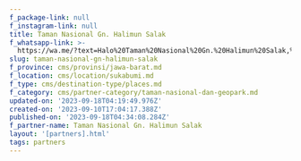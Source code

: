 ```yaml
---
f_package-link: null
f_instagram-link: null
title: Taman Nasional Gn. Halimun Salak
f_whatsapp-link: >-
  https://wa.me/?text=Halo%20Taman%20Nasional%20Gn.%20Halimun%20Salak,%20saya%20dapat%20info%20dari%20@loocale.id%20dan%20punya%20pertanyaan
slug: taman-nasional-gn-halimun-salak
f_province: cms/provinsi/jawa-barat.md
f_location: cms/location/sukabumi.md
f_type: cms/destination-type/places.md
f_category: cms/partner-category/taman-nasional-dan-geopark.md
updated-on: '2023-09-18T04:19:49.976Z'
created-on: '2023-09-10T17:04:17.388Z'
published-on: '2023-09-18T04:34:08.284Z'
f_partner-name: Taman Nasional Gn. Halimun Salak
layout: '[partners].html'
tags: partners
---
```



